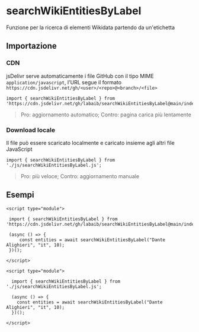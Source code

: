 # searchWikiEntitiesByLabel
Funzione per la ricerca di elementi Wikidata partendo da un'etichetta



## Importazione


### CDN

jsDelivr serve automaticamente i file GitHub con il tipo MIME `application/javascript`, l'URL segue il formato `https://cdn.jsdelivr.net/gh/<user>/<repo>@<branch>/<file>`

```
import { searchWikiEntitiesByLabel } from 'https://cdn.jsdelivr.net/gh/labaib/searchWikiEntitiesByLabel@main/index.js';
```

> Pro: aggiornamento automatico; Contro: pagina carica più lentamente 

### Download locale

Il file può essere scaricato localmente e caricato insieme agli altri file JavaScript
```
import { searchWikiEntitiesByLabel } from './js/searchWikiEntitiesByLabel.js';
```

> Pro: più veloce; Contro: aggiornamento manuale 


## Esempi

```
<script type="module">
        
 import { searchWikiEntitiesByLabel } from 'https://cdn.jsdelivr.net/gh/labaib/searchWikiEntitiesByLabel@main/index.js';

 (async () => {
     const entities = await searchWikiEntitiesByLabel("Dante Alighieri", "it", 10);
 })();

</script>
```
```
<script type="module">
        
  import { searchWikiEntitiesByLabel } from './js/searchWikiEntitiesByLabel.js';

  (async () => {
    const entities = await searchWikiEntitiesByLabel("Dante Alighieri", "it", 10);
  })();

</script>
```
